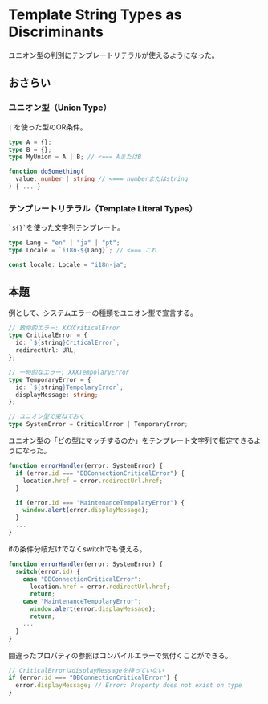 # Template String Types as Discriminants

ユニオン型の判別にテンプレートリテラルが使えるようになった。

## おさらい

### ユニオン型（Union Type）

`|` を使った型のOR条件。

```typescript
type A = {};
type B = {};
type MyUnion = A | B; // <=== AまたはB
```

```typescript
function doSomething(
  value: number | string // <=== numberまたはstring
) { ... }
```

### テンプレートリテラル（Template Literal Types）

`` `${}` ``を使った文字列テンプレート。

```typescript
type Lang = "en" | "ja" | "pt";
type Locale = `i18n-${Lang}`; // <=== これ

const locale: Locale = "i18n-ja";
```

## 本題

例として、システムエラーの種類をユニオン型で宣言する。

```typescript
// 致命的エラー: XXXCriticalError
type CriticalError = {
  id: `${string}CriticalError`;
  redirectUrl: URL;
};

// 一時的なエラー: XXXTempolaryError
type TemporaryError = {
  id: `${string}TempolaryError`;
  displayMessage: string;
};

// ユニオン型で束ねておく
type SystemError = CriticalError | TemporaryError;
```

ユニオン型の「どの型にマッチするのか」をテンプレート文字列で指定できるようになった。

```typescript
function errorHandler(error: SystemError) {
  if (error.id === "DBConnectionCriticalError") {
    location.href = error.redirectUrl.href;
  }

  if (error.id === "MaintenanceTempolaryError") {
    window.alert(error.displayMessage);
  }
  ...
}
```

ifの条件分岐だけでなくswitchでも使える。

```typescript
function errorHandler(error: SystemError) {
  switch(error.id) {
    case "DBConnectionCriticalError": 
      location.href = error.redirectUrl.href;
      return;
    case "MaintenanceTempolaryError": 
      window.alert(error.displayMessage);
      return;
    ...
  }
}
```

間違ったプロパティの参照はコンパイルエラーで気付くことができる。

```typescript
// CriticalErrorはdisplayMessageを持っていない
if (error.id === "DBConnectionCriticalError") {
  error.displayMessage; // Error: Property does not exist on type
}
```
